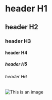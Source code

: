 # header H1
## header H2
### header H3
#### header H4
##### header H5
###### header H6

![This is an image](https://assets/images//cr.jpeg)

